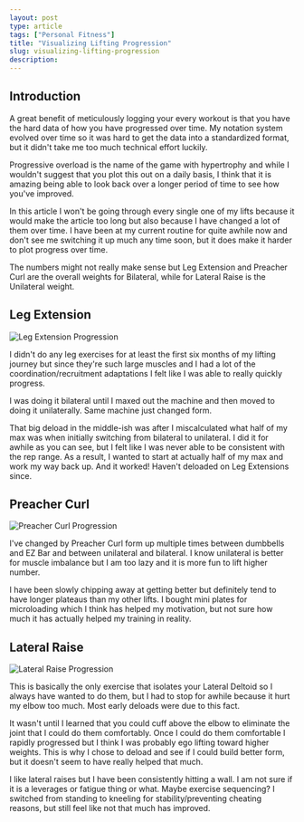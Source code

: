 ```yaml
---
layout: post
type: article
tags: ["Personal Fitness"]
title: "Visualizing Lifting Progression"
slug: visualizing-lifting-progression
description:
---
```


## Introduction

A great benefit of meticulously logging your every workout is that you have the hard data of how you have progressed over time. My notation system evolved over time so it was hard to get the data into a standardized format, but it didn't take me too much technical effort luckily.

Progressive overload is the name of the game with hypertrophy and while I wouldn't suggest that you plot this out on a daily basis, I think that it is amazing being able to look back over a longer period of time to see how you've improved.

In this article I won't be going through every single one of my lifts because it would make the article too long but also because I have changed a lot of them over time. I have been at my current routine for quite awhile now and don't see me switching it up much any time soon, but it does make it harder to plot progress over time.

The numbers might not really make sense but Leg Extension and Preacher Curl are the overall weights for Bilateral, while for Lateral Raise is the Unilateral weight.

## Leg Extension

![Leg Extension Progression](https://res.cloudinary.com/dvqeiswvr/image/upload/v1761788873/leg_extension.png)

I didn't do any leg exercises for at least the first six months of my lifting journey but since they're such large muscles and I had a lot of the coordination/recruitment adaptations I felt like I was able to really quickly progress.

I was doing it bilateral until I maxed out the machine and then moved to doing it unilaterally. Same machine just changed form.

That big deload in the middle-ish was after I miscalculated what half of my max was when initially switching from bilateral to unilateral. I did it for awhile as you can see, but I felt like I was never able to be consistent with the rep range. As a result, I wanted to start at actually half of my max and work my way back up. And it worked! Haven't deloaded on Leg Extensions since.

## Preacher Curl

![Preacher Curl Progression](https://res.cloudinary.com/dvqeiswvr/image/upload/v1761788873/preacher_curl.png)

I've changed by Preacher Curl form up multiple times between dumbbells and EZ Bar and between unilateral and bilateral. I know unilateral is better for muscle imbalance but I am too lazy and it is more fun to lift higher number.

I have been slowly chipping away at getting better but definitely tend to have longer plateaus than my other lifts. I bought mini plates for microloading which I think has helped my motivation, but not sure how much it has actually helped my training in reality.

## Lateral Raise

![Lateral Raise Progression](https://res.cloudinary.com/dvqeiswvr/image/upload/v1761788872/lateral_raise.png)

This is basically the only exercise that isolates your Lateral Deltoid so I always have wanted to do them, but I had to stop for awhile because it hurt my elbow too much. Most early deloads were due to this fact.

It wasn't until I learned that you could cuff above the elbow to eliminate the joint that I could do them comfortably. Once I could do them comfortable I rapidly progressed but I think I was probably ego lifting toward higher weights. This is why I chose to deload and see if I could build better form, but it doesn't seem to have really helped that much.

I like lateral raises but I have been consistently hitting a wall. I am not sure if it is a leverages or fatigue thing or what. Maybe exercise sequencing? I switched from standing to kneeling for stability/preventing cheating reasons, but still feel like not that much has improved.